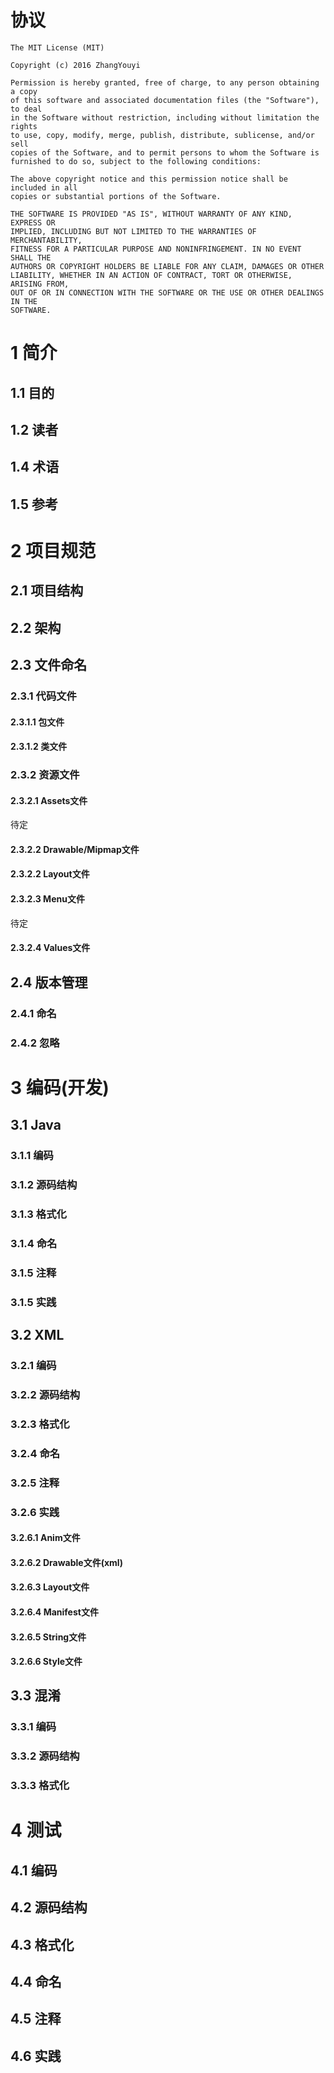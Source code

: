 # 协议

```
The MIT License (MIT)

Copyright (c) 2016 ZhangYouyi

Permission is hereby granted, free of charge, to any person obtaining a copy
of this software and associated documentation files (the "Software"), to deal
in the Software without restriction, including without limitation the rights
to use, copy, modify, merge, publish, distribute, sublicense, and/or sell
copies of the Software, and to permit persons to whom the Software is
furnished to do so, subject to the following conditions:

The above copyright notice and this permission notice shall be included in all
copies or substantial portions of the Software.

THE SOFTWARE IS PROVIDED "AS IS", WITHOUT WARRANTY OF ANY KIND, EXPRESS OR
IMPLIED, INCLUDING BUT NOT LIMITED TO THE WARRANTIES OF MERCHANTABILITY,
FITNESS FOR A PARTICULAR PURPOSE AND NONINFRINGEMENT. IN NO EVENT SHALL THE
AUTHORS OR COPYRIGHT HOLDERS BE LIABLE FOR ANY CLAIM, DAMAGES OR OTHER
LIABILITY, WHETHER IN AN ACTION OF CONTRACT, TORT OR OTHERWISE, ARISING FROM,
OUT OF OR IN CONNECTION WITH THE SOFTWARE OR THE USE OR OTHER DEALINGS IN THE
SOFTWARE.

```

# 1 简介
## 1.1 目的
## 1.2 读者
## 1.4 术语
## 1.5 参考

# 2 项目规范

## 2.1 项目结构

## 2.2 架构

## 2.3 文件命名

### 2.3.1 代码文件

#### 2.3.1.1 包文件

#### 2.3.1.2 类文件

### 2.3.2 资源文件

#### 2.3.2.1 Assets文件

待定

#### 2.3.2.2 Drawable/Mipmap文件

#### 2.3.2.2 Layout文件

#### 2.3.2.3 Menu文件

待定

#### 2.3.2.4 Values文件

## 2.4 版本管理

### 2.4.1 命名

### 2.4.2 忽略


# 3 编码(开发)
## 3.1 Java
### 3.1.1 编码

### 3.1.2 源码结构

### 3.1.3 格式化

### 3.1.4 命名

### 3.1.5 注释

### 3.1.5 实践

## 3.2 XML

### 3.2.1 编码

### 3.2.2 源码结构

### 3.2.3 格式化

### 3.2.4 命名

### 3.2.5 注释

### 3.2.6 实践

#### 3.2.6.1 Anim文件

#### 3.2.6.2 Drawable文件(xml)

#### 3.2.6.3 Layout文件

#### 3.2.6.4 Manifest文件

#### 3.2.6.5 String文件

#### 3.2.6.6 Style文件

## 3.3 混淆

### 3.3.1 编码

### 3.3.2 源码结构

### 3.3.3 格式化

# 4 测试
## 4.1 编码

## 4.2 源码结构

## 4.3 格式化

## 4.4 命名

## 4.5 注释

## 4.6 实践
